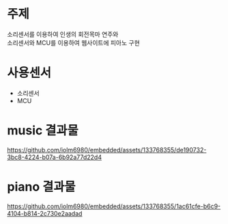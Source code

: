 # 주제
소리센서를 이용하여 인생의 회전목마 연주와  
소리센서와 MCU를 이용하여 웹사이트에 피아노 구현


# 사용센서
* 소리센서
* MCU

# music 결과물
https://github.com/iolm6980/embedded/assets/133768355/de190732-3bc8-4224-b07a-6b92a77d22d4

# piano 결과물
https://github.com/iolm6980/embedded/assets/133768355/1ac61cfe-b6c9-4104-b814-2c730e2aadad

